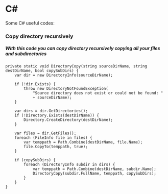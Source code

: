 ﻿# **C#**
Some C# useful codes:

### Copy directory recursively
##### With this code you can copy directory recursively copying all your files and subdirectories

```CSHARP
private static void DirectoryCopy(string sourceDirName, string destDirName, bool copySubDirs) {
    var dir = new DirectoryInfo(sourceDirName);

    if (!dir.Exists) {
        throw new DirectoryNotFoundException(
            "Source directory does not exist or could not be found: "
            + sourceDirName);
    }

    var dirs = dir.GetDirectories();
    if (!Directory.Exists(destDirName)) {
        Directory.CreateDirectory(destDirName);
    }

    var files = dir.GetFiles();
    foreach (FileInfo file in files) {
        var temppath = Path.Combine(destDirName, file.Name);
        file.CopyTo(temppath, true);
    }

    if (copySubDirs) {
        foreach (DirectoryInfo subdir in dirs) {
            var temppath = Path.Combine(destDirName, subdir.Name);
            DirectoryCopy(subdir.FullName, temppath, copySubDirs);
        }
    }
}
```